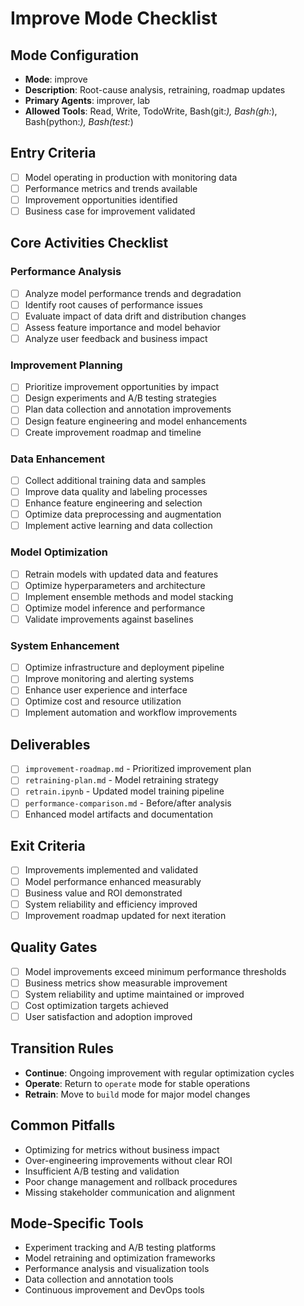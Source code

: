 # Improve Mode Checklist

## Mode Configuration
- **Mode**: improve
- **Description**: Root-cause analysis, retraining, roadmap updates
- **Primary Agents**: improver, lab
- **Allowed Tools**: Read, Write, TodoWrite, Bash(git:*), Bash(gh:*), Bash(python:*), Bash(test:*)

## Entry Criteria
- [ ] Model operating in production with monitoring data
- [ ] Performance metrics and trends available
- [ ] Improvement opportunities identified
- [ ] Business case for improvement validated

## Core Activities Checklist

### Performance Analysis
- [ ] Analyze model performance trends and degradation
- [ ] Identify root causes of performance issues
- [ ] Evaluate impact of data drift and distribution changes
- [ ] Assess feature importance and model behavior
- [ ] Analyze user feedback and business impact

### Improvement Planning
- [ ] Prioritize improvement opportunities by impact
- [ ] Design experiments and A/B testing strategies
- [ ] Plan data collection and annotation improvements
- [ ] Design feature engineering and model enhancements
- [ ] Create improvement roadmap and timeline

### Data Enhancement
- [ ] Collect additional training data and samples
- [ ] Improve data quality and labeling processes
- [ ] Enhance feature engineering and selection
- [ ] Optimize data preprocessing and augmentation
- [ ] Implement active learning and data collection

### Model Optimization
- [ ] Retrain models with updated data and features
- [ ] Optimize hyperparameters and architecture
- [ ] Implement ensemble methods and model stacking
- [ ] Optimize model inference and performance
- [ ] Validate improvements against baselines

### System Enhancement
- [ ] Optimize infrastructure and deployment pipeline
- [ ] Improve monitoring and alerting systems
- [ ] Enhance user experience and interface
- [ ] Optimize cost and resource utilization
- [ ] Implement automation and workflow improvements

## Deliverables
- [ ] `improvement-roadmap.md` - Prioritized improvement plan
- [ ] `retraining-plan.md` - Model retraining strategy
- [ ] `retrain.ipynb` - Updated model training pipeline
- [ ] `performance-comparison.md` - Before/after analysis
- [ ] Enhanced model artifacts and documentation

## Exit Criteria
- [ ] Improvements implemented and validated
- [ ] Model performance enhanced measurably
- [ ] Business value and ROI demonstrated
- [ ] System reliability and efficiency improved
- [ ] Improvement roadmap updated for next iteration

## Quality Gates
- [ ] Model improvements exceed minimum performance thresholds
- [ ] Business metrics show measurable improvement
- [ ] System reliability and uptime maintained or improved
- [ ] Cost optimization targets achieved
- [ ] User satisfaction and adoption improved

## Transition Rules
- **Continue**: Ongoing improvement with regular optimization cycles
- **Operate**: Return to `operate` mode for stable operations
- **Retrain**: Move to `build` mode for major model changes

## Common Pitfalls
- Optimizing for metrics without business impact
- Over-engineering improvements without clear ROI
- Insufficient A/B testing and validation
- Poor change management and rollback procedures
- Missing stakeholder communication and alignment

## Mode-Specific Tools
- Experiment tracking and A/B testing platforms
- Model retraining and optimization frameworks
- Performance analysis and visualization tools
- Data collection and annotation tools
- Continuous improvement and DevOps tools
